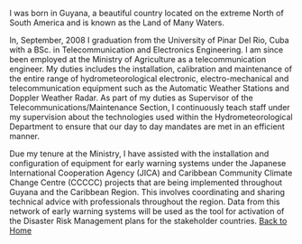<p>I was born in Guyana, a beautiful country located on the extreme North of South America and is known as the Land of Many Waters.

In, September, 2008 I graduation from the University of Pinar Del Rio, Cuba with a BSc. in Telecommunication and Electronics Engineering. I am since been employed at the Ministry of Agriculture as a telecommunication engineer. My duties includes the installation, calibration and maintenance of the entire range of hydrometeorological electronic, electro-mechanical and telecommunication equipment such as the Automatic Weather Stations and Doppler Weather Radar. As part of my duties as Supervisor of the Telecommunications/Maintenance Section, I continuously teach staff under my supervision about the technologies used within the Hydrometeorological Department to ensure that our day to day mandates are met in an efficient manner.

Due my tenure at the Ministry, I have assisted with the installation and configuration of equipment for early warning systems under the Japanese International Cooperation Agency (JICA) and Caribbean Community Climate Change Centre (CCCCC) projects that are being implemented throughout Guyana and the Caribbean Region.  This involves coordinating and sharing technical advice with professionals throughout the region. Data from this network of early warning systems will be used as the tool for activation of the Disaster Risk Management plans for the stakeholder countries.
[Back to Home](../)</p>
